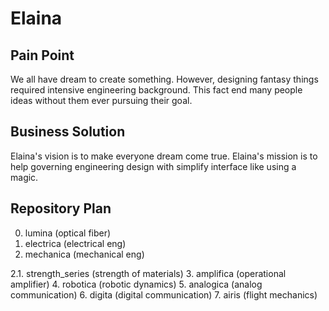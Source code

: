# Elaina
<h2> Pain Point </h2>

We all have dream to create something. However, designing fantasy things required intensive engineering background. This fact end many people ideas without them ever pursuing their goal.

<h2> Business Solution </h2>

Elaina's vision is to make everyone dream come true. Elaina's mission is to help governing engineering design with simplify interface like using a magic.

<h2> Repository Plan </h2>

0. lumina (optical fiber)
1. electrica (electrical eng)
2. mechanica (mechanical eng)

2.1. strength_series (strength of materials)
3. amplifica (operational amplifier)
4. robotica (robotic dynamics)
5. analogica (analog communication)
6. digita (digital communication)
7. airis (flight mechanics)
